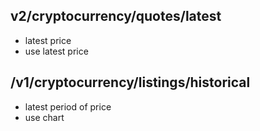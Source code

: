 ## v2/cryptocurrency/quotes/latest
- latest price
- use latest price

## /v1/cryptocurrency/listings/historical
- latest period of price
- use chart

